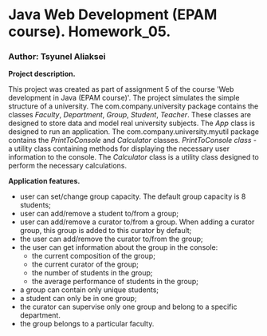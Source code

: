 # Java Web Development (EPAM course). Homework_05.

### Author: Tsyunel Aliaksei

**Project description.**

This project was created as part of assignment 5 of the course 'Web development in Java (EPAM course)'.
The project simulates the simple structure of a university.
The com.company.university package contains the classes *Faculty*, *Department*, *Group*, *Student*, *Teacher*.
These classes are designed to store data and model real university subjects.
The *App* class is designed to run an application.
The com.company.university.myutil package contains the *PrintToConsole* and *Calculator* classes.
*PrintToConsole class* - a utility class containing methods for displaying the necessary user
information to the console.
The *Calculator* class is a utility class designed to perform the necessary calculations.

**Application features.**

- user can set/change group capacity. The default group capacity is 8 students;
- user can add/remove a student to/from a group;
- user can add/remove a curator to/from a group. When adding a curator group, this group is added to this curator by default;
- the user can add/remove the curator to/from the group;
- the user can get information about the group in the console:
     - the current composition of the group; 
     - the current curator of the group;
     - the number of students in the group; 
     - the average performance of students in the group;
- a group can contain only unique students;
- a student can only be in one group;
- the curator can supervise only one group and belong to a specific department.
- the group belongs to a particular faculty.
